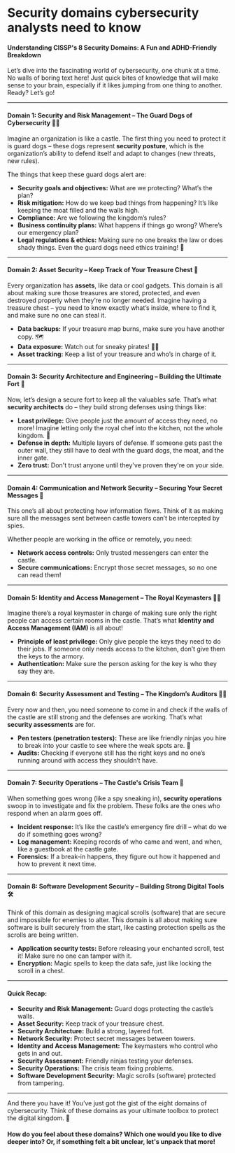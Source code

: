 # Security domains cybersecurity analysts need to know

#### Understanding CISSP's 8 Security Domains: A Fun and ADHD-Friendly Breakdown

Let’s dive into the fascinating world of cybersecurity, one chunk at a time. No walls of boring text here! Just quick bites of knowledge that will make sense to your brain, especially if it likes jumping from one thing to another. Ready? Let’s go!

***

#### **Domain 1: Security and Risk Management – The Guard Dogs of Cybersecurity 🐕‍🦺**

Imagine an organization is like a castle. The first thing you need to protect it is guard dogs – these dogs represent **security posture**, which is the organization’s ability to defend itself and adapt to changes (new threats, new rules).

The things that keep these guard dogs alert are:

* **Security goals and objectives:** What are we protecting? What’s the plan?
* **Risk mitigation:** How do we keep bad things from happening? It’s like keeping the moat filled and the walls high.
* **Compliance:** Are we following the kingdom’s rules?
* **Business continuity plans:** What happens if things go wrong? Where’s our emergency plan?
* **Legal regulations & ethics:** Making sure no one breaks the law or does shady things. Even the guard dogs need ethics training! 🐾

***

#### **Domain 2: Asset Security – Keep Track of Your Treasure Chest 💎**

Every organization has **assets**, like data or cool gadgets. This domain is all about making sure those treasures are stored, protected, and even destroyed properly when they’re no longer needed. Imagine having a treasure chest – you need to know exactly what’s inside, where to find it, and make sure no one can steal it.

* **Data backups:** If your treasure map burns, make sure you have another copy. 🗺️
* **Data exposure:** Watch out for sneaky pirates! 🏴‍☠️
* **Asset tracking:** Keep a list of your treasure and who’s in charge of it.

***

#### **Domain 3: Security Architecture and Engineering – Building the Ultimate Fort 🏰**

Now, let’s design a secure fort to keep all the valuables safe. That’s what **security architects** do – they build strong defenses using things like:

* **Least privilege:** Give people just the amount of access they need, no more! Imagine letting only the royal chef into the kitchen, not the whole kingdom. 🍳
* **Defense in depth:** Multiple layers of defense. If someone gets past the outer wall, they still have to deal with the guard dogs, the moat, and the inner gate.
* **Zero trust:** Don't trust anyone until they've proven they're on your side.

***

#### **Domain 4: Communication and Network Security – Securing Your Secret Messages 📨**

This one’s all about protecting how information flows. Think of it as making sure all the messages sent between castle towers can’t be intercepted by spies.

Whether people are working in the office or remotely, you need:

* **Network access controls:** Only trusted messengers can enter the castle.
* **Secure communications:** Encrypt those secret messages, so no one can read them!

***

#### **Domain 5: Identity and Access Management – The Royal Keymasters 👑🔑**

Imagine there’s a royal keymaster in charge of making sure only the right people can access certain rooms in the castle. That’s what **Identity and Access Management (IAM)** is all about!

* **Principle of least privilege:** Only give people the keys they need to do their jobs. If someone only needs access to the kitchen, don’t give them the keys to the armory.
* **Authentication:** Make sure the person asking for the key is who they say they are.

***

#### **Domain 6: Security Assessment and Testing – The Kingdom’s Auditors 🕵️‍♀️**

Every now and then, you need someone to come in and check if the walls of the castle are still strong and the defenses are working. That’s what **security assessments** are for.

* **Pen testers (penetration testers):** These are like friendly ninjas you hire to break into your castle to see where the weak spots are. 🥷
* **Audits:** Checking if everyone still has the right keys and no one’s running around with access they shouldn’t have.

***

#### **Domain 7: Security Operations – The Castle's Crisis Team 🚨**

When something goes wrong (like a spy sneaking in), **security operations** swoop in to investigate and fix the problem. These folks are the ones who respond when an alarm goes off.

* **Incident response:** It’s like the castle’s emergency fire drill – what do we do if something goes wrong?
* **Log management:** Keeping records of who came and went, and when, like a guestbook at the castle gate.
* **Forensics:** If a break-in happens, they figure out how it happened and how to prevent it next time.

***

#### **Domain 8: Software Development Security – Building Strong Digital Tools 🛠️**

Think of this domain as designing magical scrolls (software) that are secure and impossible for enemies to alter. This domain is all about making sure software is built securely from the start, like casting protection spells as the scrolls are being written.

* **Application security tests:** Before releasing your enchanted scroll, test it! Make sure no one can tamper with it.
* **Encryption:** Magic spells to keep the data safe, just like locking the scroll in a chest.

***

#### **Quick Recap:**

* **Security and Risk Management:** Guard dogs protecting the castle’s walls.
* **Asset Security:** Keep track of your treasure chest.
* **Security Architecture:** Build a strong, layered fort.
* **Network Security:** Protect secret messages between towers.
* **Identity and Access Management:** The keymasters who control who gets in and out.
* **Security Assessment:** Friendly ninjas testing your defenses.
* **Security Operations:** The crisis team fixing problems.
* **Software Development Security:** Magic scrolls (software) protected from tampering.

***

And there you have it! You’ve just got the gist of the eight domains of cybersecurity. Think of these domains as your ultimate toolbox to protect the digital kingdom. 🏰

#### How do you feel about these domains? Which one would you like to dive deeper into? Or, if something felt a bit unclear, let's unpack that more!

